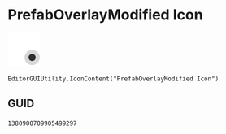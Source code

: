 # PrefabOverlayModified Icon
![](/img/PrefabOverlayModified%20Icon.png)

``` CSharp
EditorGUIUtility.IconContent("PrefabOverlayModified Icon")
```
## GUID
```
1380900709905499297
```
